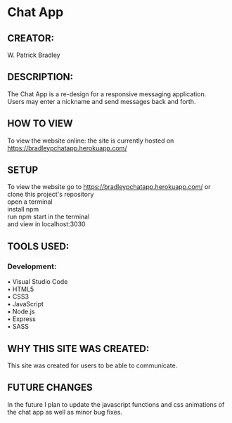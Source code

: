 # Chat App

## CREATOR:
W. Patrick Bradley
<br>
## DESCRIPTION:
The Chat App is a re-design for a responsive messaging application.
<br>
Users may enter a nickname and send messages back and forth.

## HOW TO VIEW
To view the website online: the site is currently hosted on https://bradleypchatapp.herokuapp.com/

## SETUP
To view the website go to https://bradleypchatapp.herokuapp.com/ or
<br>
clone this project's repository
<br>
open a terminal
<br>
install npm
<br>
run npm start in the terminal
<br>
and view in localhost:3030

## TOOLS USED:

### Development:
• Visual Studio Code
<br>
• HTML5
<br>
• CSS3
<br>
• JavaScript
<br>
• Node.js
<br>
• Express 
<br>
• SASS

## WHY THIS SITE WAS CREATED:
This site was created for users to be able to communicate.

## FUTURE CHANGES
In the future I plan to update the javascript functions and css animations of the chat app as well as minor bug fixes. 
